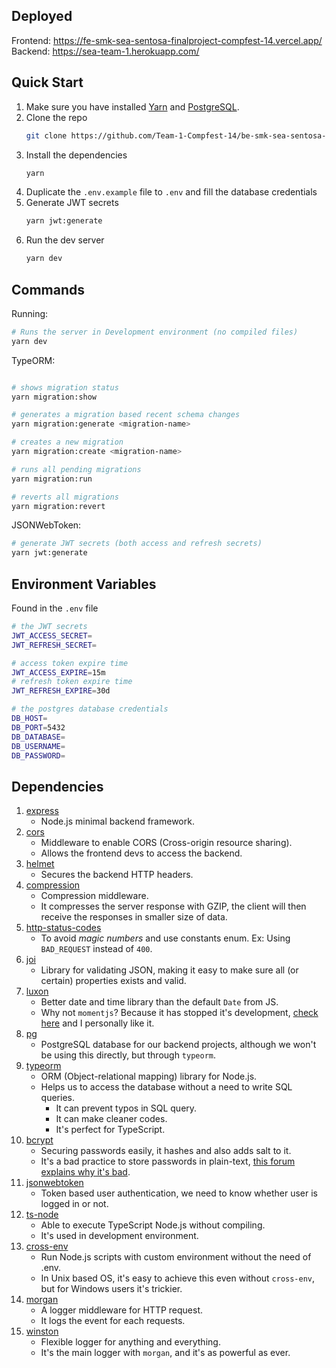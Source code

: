 ## Deployed
Frontend: https://fe-smk-sea-sentosa-finalproject-compfest-14.vercel.app/ <br/>
Backend: https://sea-team-1.herokuapp.com/

## Quick Start
1. Make sure you have installed [Yarn](https://classic.yarnpkg.com/lang/en/) and [PostgreSQL](https://www.postgresql.org/download/).
1. Clone the repo
   ```sh
   git clone https://github.com/Team-1-Compfest-14/be-smk-sea-sentosa-finalproject-compfest-14.git
   ```
1. Install the dependencies
   ```sh
   yarn
   ```
1. Duplicate the `.env.example` file to `.env` and fill the database credentials
1. Generate JWT secrets
   ```sh
   yarn jwt:generate
   ```
1. Run the dev server
   ```sh
   yarn dev
   ```

## Commands
Running:
```sh
# Runs the server in Development environment (no compiled files)
yarn dev
```

TypeORM:
```sh

# shows migration status
yarn migration:show

# generates a migration based recent schema changes
yarn migration:generate <migration-name>

# creates a new migration
yarn migration:create <migration-name>

# runs all pending migrations
yarn migration:run

# reverts all migrations
yarn migration:revert
```

JSONWebToken:
```sh
# generate JWT secrets (both access and refresh secrets)
yarn jwt:generate
```

## Environment Variables
Found in the `.env` file
```sh
# the JWT secrets
JWT_ACCESS_SECRET=
JWT_REFRESH_SECRET=

# access token expire time
JWT_ACCESS_EXPIRE=15m
# refresh token expire time
JWT_REFRESH_EXPIRE=30d

# the postgres database credentials
DB_HOST=
DB_PORT=5432
DB_DATABASE=
DB_USERNAME=
DB_PASSWORD=
```

## Dependencies
1. [express](https://www.npmjs.com/package/express) <br>
   * Node.js minimal backend framework.
1. [cors](https://www.npmjs.com/package/cors) <br>
   * Middleware to enable CORS (Cross-origin resource sharing).
   * Allows the frontend devs to access the backend.
1. [helmet](https://www.npmjs.com/package/helmet)
   * Secures the backend HTTP headers.
1. [compression](https://www.npmjs.com/package/compression)
   * Compression middleware.
   * It compresses the server response with GZIP, the client will then receive the responses in smaller size of data.
1. [http-status-codes](https://www.npmjs.com/package/http-status-codes) <br>
   * To avoid _magic numbers_ and use constants enum. Ex: Using `BAD_REQUEST` instead of `400`.
1. [joi](https://www.npmjs.com/package/joi) <br>
   * Library for validating JSON, making it easy to make sure all (or certain) properties exists and valid.
1. [luxon](https://www.npmjs.com/package/luxon) <br>
   * Better date and time library than the default `Date` from JS.
   * Why not `momentjs`? Because it has stopped it's development, [check here](https://momentjs.com/docs/#/-project-status/) and I personally like it.
1. [pg](https://www.npmjs.com/package/pg) <br>
   * PostgreSQL database for our backend projects, although we won't be using this directly, but through `typeorm`.
1. [typeorm](https://www.npmjs.com/package/typeorm) <br>
   * ORM (Object-relational mapping) library for Node.js.
   * Helps us to access the database without a need to write SQL queries.
     * It can prevent typos in SQL query.
     * It can make cleaner codes.
     * It's perfect for TypeScript.
1. [bcrypt](https://www.npmjs.com/package/bcrypt) <br>
   * Securing passwords easily, it hashes and also adds salt to it.
   * It's a bad practice to store passwords in plain-text, [this forum explains why it's bad](https://security.stackexchange.com/q/120540).
1. [jsonwebtoken](https://www.npmjs.com/package/jsonwebtoken) <br>
    * Token based user authentication, we need to know whether user is logged in or not.
1. [ts-node](https://www.npmjs.com/package/ts-node)
    * Able to execute TypeScript Node.js without compiling.
    * It's used in development environment.
1. [cross-env](https://www.npmjs.com/package/cross-env)
    * Run Node.js scripts with custom environment without the need of .env.
    * In Unix based OS, it's easy to achieve this even without `cross-env`,
      but for Windows users it's trickier.
1. [morgan](https://www.npmjs.com/package/morgan)
    * A logger middleware for HTTP request.
    * It logs the event for each requests.
1. [winston](https://www.npmjs.com/package/winston)
    * Flexible logger for anything and everything.
    * It's the main logger with `morgan`, and it's as powerful as ever.
